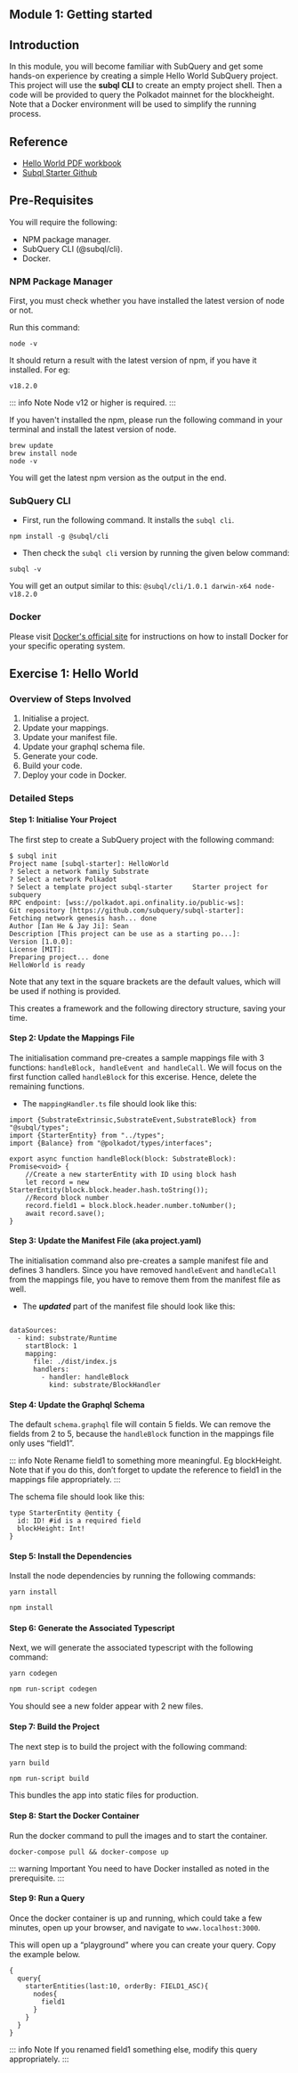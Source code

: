 ## Module 1: Getting started

## Introduction

In this module, you will become familiar with SubQuery and get some hands-on experience by creating a simple Hello World SubQuery project. This project will use the **subql CLI** to create an empty project shell. Then a code will be provided to query the Polkadot mainnet for the blockheight. Note that a Docker environment will be used to simplify the running process.


## Reference

* [Hello World PDF workbook](/assets/pdf/Hello_World_Lab.pdf)
* [Subql Starter Github](https://github.com/subquery/subql-starter)

## Pre-Requisites

You will require the following:

* NPM package manager.
* SubQuery CLI (@subql/cli).
* Docker.

### NPM Package Manager

First, you must check whether you have installed the latest version of node or not. 

Run this command:

`node -v`

It should return a result with the latest version of npm, if you have it installed. For eg:

`v18.2.0`

::: info Note 
Node v12 or higher is required. 
::: 

If you haven't installed the npm, please run the following command in your terminal and install the latest version of node. 

```
brew update
brew install node
node -v
```
You will get the latest npm version as the output in the end.

### SubQuery CLI

- First, run the following command. It installs the `subql cli`.

```
npm install -g @subql/cli
```

- Then check the `subql cli` version by running the given below command:

```
subql -v
```

You will get an output similar to this:
`@subql/cli/1.0.1 darwin-x64 node-v18.2.0`


### Docker

Please visit [Docker's official site](https://docs.docker.com/get-docker/) for instructions on how to install Docker for your specific operating system.

## Exercise 1: Hello World

### Overview of Steps Involved

1. Initialise a project.
2. Update your mappings.
3. Update your manifest file.
4. Update your graphql schema file.
5. Generate your code.
6. Build your code.
7. Deploy your code in Docker.

### Detailed Steps

#### Step 1: Initialise Your Project

The first step to create a SubQuery project with the following command:


```
$ subql init
Project name [subql-starter]: HelloWorld
? Select a network family Substrate
? Select a network Polkadot
? Select a template project subql-starter     Starter project for subquery
RPC endpoint: [wss://polkadot.api.onfinality.io/public-ws]: 
Git repository [https://github.com/subquery/subql-starter]: 
Fetching network genesis hash... done
Author [Ian He & Jay Ji]: Sean
Description [This project can be use as a starting po...]: 
Version [1.0.0]: 
License [MIT]: 
Preparing project... done
HelloWorld is ready
```

Note that any text in the square brackets are the default values, which will be used if nothing is provided.

This creates a framework and the following directory structure, saving your time. 

#### Step 2: Update the Mappings File

The initialisation command pre-creates a sample mappings file with 3 functions: `handleBlock, handleEvent and handleCall`. We will focus on the first function called `handleBlock` for this excerise. Hence, delete the remaining functions. 

- The `mappingHandler.ts` file should look like this:


```
import {SubstrateExtrinsic,SubstrateEvent,SubstrateBlock} from "@subql/types";
import {StarterEntity} from "../types";
import {Balance} from "@polkadot/types/interfaces";

export async function handleBlock(block: SubstrateBlock): Promise<void> {
    //Create a new starterEntity with ID using block hash
    let record = new StarterEntity(block.block.header.hash.toString());
    //Record block number
    record.field1 = block.block.header.number.toNumber();
    await record.save();
}
```

#### Step 3: Update the Manifest File (aka project.yaml)

The initialisation command also pre-creates a sample manifest file and defines 3 handlers. Since you have removed `handleEvent` and `handleCall` from the mappings file, you have to remove them from the manifest file as well. 

- The ***updated*** part of the manifest file should look like this:


```

dataSources:
  - kind: substrate/Runtime
    startBlock: 1
    mapping:
      file: ./dist/index.js
      handlers:
        - handler: handleBlock
          kind: substrate/BlockHandler
```



#### Step 4: Update the Graphql Schema

The default `schema.graphql` file will contain 5 fields. We can remove the fields from 2 to 5, because the `handleBlock` function in the mappings file only uses “field1”. 

::: info Note
Rename field1 to something more meaningful. Eg blockHeight. Note that if you do this, don’t forget to update the reference to field1 in the mappings file appropriately. 
:::

The schema file should look like this:

```
type StarterEntity @entity {
  id: ID! #id is a required field
  blockHeight: Int!
}
```

#### Step 5: Install the Dependencies

Install the node dependencies by running the following commands:


<CodeGroup>
  <CodeGroupItem title="YARN" active>

  ```shell
  yarn install
  ```

  </CodeGroupItem>

  <CodeGroupItem title="NPM">

  ```bash
  npm install
  ```

  </CodeGroupItem>
</CodeGroup>

#### Step 6: Generate the Associated Typescript

Next, we will generate the associated typescript with the following command:

<CodeGroup>
  <CodeGroupItem title="YARN" active>

  ```shell
  yarn codegen
  ```

  </CodeGroupItem>

  <CodeGroupItem title="NPM">

  ```bash
  npm run-script codegen
  ```

  </CodeGroupItem>
</CodeGroup>

You should see a new folder appear with 2 new files.

#### Step 7: Build the Project

The next step is to build the project with the following command:

<CodeGroup>
  <CodeGroupItem title="YARN" active>

  ```shell
  yarn build
  ```

  </CodeGroupItem>

  <CodeGroupItem title="NPM">

  ```bash
  npm run-script build
  ```

  </CodeGroupItem>
</CodeGroup>

This bundles the app into static files for production.


#### Step 8: Start the Docker Container

Run the docker command to pull the images and to start the container.


```
docker-compose pull && docker-compose up
```

::: warning Important
You need to have Docker installed as noted in the prerequisite. 
:::


#### Step 9: Run a Query

Once the docker container is up and running, which could take a few minutes, open up your browser, and navigate to `www.localhost:3000`.

This will open up a “playground” where you can create your query. Copy the example below. 


```
{
  query{
    starterEntities(last:10, orderBy: FIELD1_ASC){
      nodes{
        field1
      }
    }
  }
}
```

::: info Note
If you renamed field1 something else, modify this query appropriately. 
:::